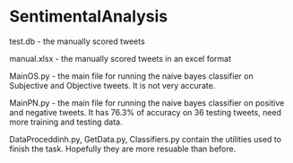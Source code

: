 # SentimentalAnalysis

test.db - the manually scored tweets

manual.xlsx - the manually scored tweets in an excel format

MainOS.py - the main file for running the naive bayes classifier on Subjective and Objective tweets.
It is not very accurate.

MainPN.py - the main file for running the naive bayes classifier on positive and negative tweets.
It has 76.3% of accuracy on 36 testing tweets, need more training and testing data.

DataProceddinh.py, GetData.py, Classifiers.py contain the utilities used to finish the task. Hopefully they are more resuable than before.
